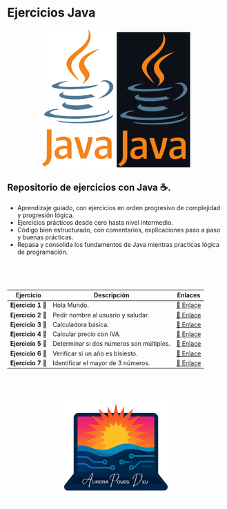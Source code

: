 # Ejercicios Java

<p align="center">
  <img src="https://raw.githubusercontent.com/APoves/Java/main/claro.png#gh-light-mode-only" alt="Logo modo claro" width="170">
  <img src="https://raw.githubusercontent.com/APoves/Java/main/oscuro.png#gh-dark-mode-only" alt="Logo modo oscuro" width="170">
</p>



## Repositorio de ejercicios con Java ☕.
- Aprendizaje guiado, con ejercicios en orden progresivo de complejidad y progresión lógica.
- Ejercicios prácticos desde cero hasta nivel intermedio.
- Código bien estructurado, con comentarios, explicaciones paso a paso y buenas prácticas.
- Repasa y consolida los fundamentos de Java mientras practicas lógica de programación.
<br>
<br>
<br>

| Ejercicio | Descripción | Enlaces |
|-----------|-------------|---------|
| **Ejercicio 1 📝** | Hola Mundo. | [🔗 Enlace](https://github.com/APoves/Java/tree/Ejercicio-01) |
| **Ejercicio 2 📝** | Pedir nombre al usuario y saludar. | [🔗 Enlace](https://github.com/APoves/Java/tree/Ejercicio-02) |
| **Ejercicio 3 📝** | Calculadora básica. | [🔗 Enlace](https://github.com/APoves/Java/tree/Ejercicio-03) |
| **Ejercicio 4 📝** | Calcular precio con IVA. | [🔗 Enlace](https://github.com/APoves/Java/tree/Ejercicio-04) |
| **Ejercicio 5 📝** | Determinar si dos números son múltiplos. | [🔗 Enlace](https://github.com/APoves/Java/tree/Ejercicio-05) |
| **Ejercicio 6 📝** | Verificar si un año es bisiesto. | [🔗 Enlace](https://github.com/APoves/Java/tree/Ejercicio-06) |
| **Ejercicio 7 📝** | Identificar el mayor de 3 números. | [🔗 Enlace](https://github.com/APoves/Java/tree/Ejercicio-07) |
<br>
<br>
<p align="center">
<img src="https://github.com/APoves/APoves/blob/main/logo.png" alt="Mi Logo" width="250"/>
</p>
